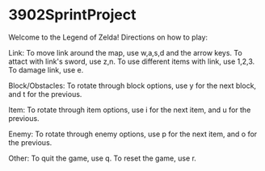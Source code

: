 # 3902SprintProject
Welcome to the Legend of Zelda!
Directions on how to play:

Link:
To move link around the map, use w,a,s,d and the arrow keys.
To attact with link's sword, use z,n.
To use different items with link, use 1,2,3.
To damage link, use e.

Block/Obstacles:
To rotate through block options, use y for the next block, and t for the previous.

Item:
To rotate through item options, use i for the next item, and u for the previous.

Enemy:
To rotate through enemy options, use p for the next item, and o for the previous.

Other:
To quit the game, use q.
To reset the game, use r.
